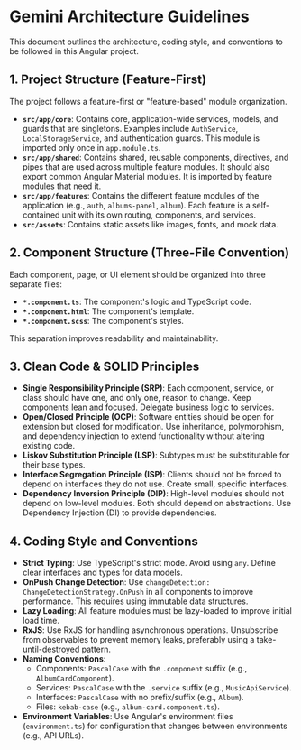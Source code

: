 # Gemini Architecture Guidelines

This document outlines the architecture, coding style, and conventions to be followed in this Angular project.

## 1. Project Structure (Feature-First)

The project follows a feature-first or "feature-based" module organization.

-   **`src/app/core`**: Contains core, application-wide services, models, and guards that are singletons. Examples include `AuthService`, `LocalStorageService`, and authentication guards. This module is imported only once in `app.module.ts`.
-   **`src/app/shared`**: Contains shared, reusable components, directives, and pipes that are used across multiple feature modules. It should also export common Angular Material modules. It is imported by feature modules that need it.
-   **`src/app/features`**: Contains the different feature modules of the application (e.g., `auth`, `albums-panel`, `album`). Each feature is a self-contained unit with its own routing, components, and services.
-   **`src/assets`**: Contains static assets like images, fonts, and mock data.

## 2. Component Structure (Three-File Convention)

Each component, page, or UI element should be organized into three separate files:

-   **`*.component.ts`**: The component's logic and TypeScript code.
-   **`*.component.html`**: The component's template.
-   **`*.component.scss`**: The component's styles.

This separation improves readability and maintainability.

## 3. Clean Code & SOLID Principles

-   **Single Responsibility Principle (SRP)**: Each component, service, or class should have one, and only one, reason to change. Keep components lean and focused. Delegate business logic to services.
-   **Open/Closed Principle (OCP)**: Software entities should be open for extension but closed for modification. Use inheritance, polymorphism, and dependency injection to extend functionality without altering existing code.
-   **Liskov Substitution Principle (LSP)**: Subtypes must be substitutable for their base types.
-   **Interface Segregation Principle (ISP)**: Clients should not be forced to depend on interfaces they do not use. Create small, specific interfaces.
-   **Dependency Inversion Principle (DIP)**: High-level modules should not depend on low-level modules. Both should depend on abstractions. Use Dependency Injection (DI) to provide dependencies.

## 4. Coding Style and Conventions

-   **Strict Typing**: Use TypeScript's strict mode. Avoid using `any`. Define clear interfaces and types for data models.
-   **OnPush Change Detection**: Use `changeDetection: ChangeDetectionStrategy.OnPush` in all components to improve performance. This requires using immutable data structures.
-   **Lazy Loading**: All feature modules must be lazy-loaded to improve initial load time.
-   **RxJS**: Use RxJS for handling asynchronous operations. Unsubscribe from observables to prevent memory leaks, preferably using a take-until-destroyed pattern.
-   **Naming Conventions**:
    -   Components: `PascalCase` with the `.component` suffix (e.g., `AlbumCardComponent`).
    -   Services: `PascalCase` with the `.service` suffix (e.g., `MusicApiService`).
    -   Interfaces: `PascalCase` with no prefix/suffix (e.g., `Album`).
    -   Files: `kebab-case` (e.g., `album-card.component.ts`).
-   **Environment Variables**: Use Angular's environment files (`environment.ts`) for configuration that changes between environments (e.g., API URLs).
